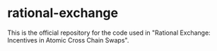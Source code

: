 # rational-exchange
This is the official repository for the code used in "Rational Exchange: Incentives in Atomic Cross Chain Swaps".
